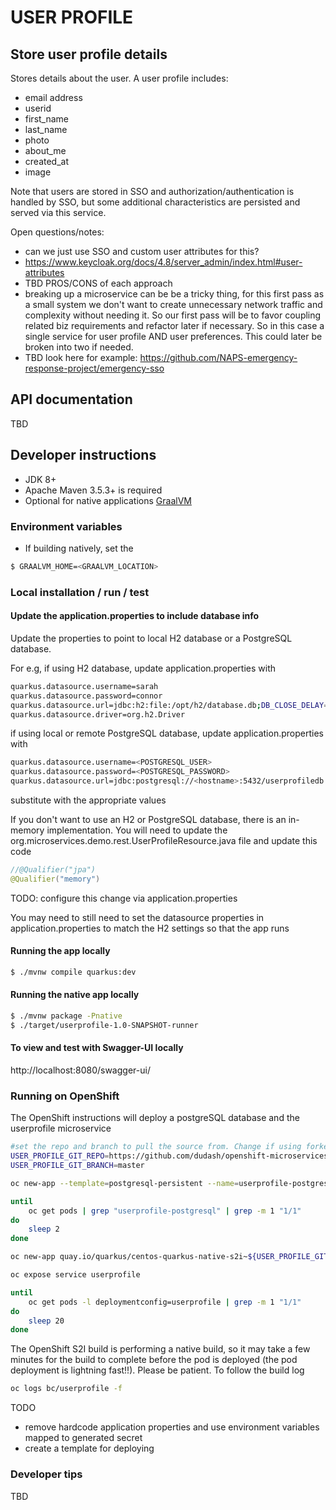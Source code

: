 # USER PROFILE
## Store user profile details
Stores details about the user. A user profile includes:
* email address
* userid
* first_name
* last_name
* photo
* about_me
* created_at
* image

Note that users are stored in SSO and authorization/authentication is handled by SSO, but some additional characteristics are persisted and served via this service.
 
Open questions/notes:
- can we just use SSO and custom user attributes for this?
- https://www.keycloak.org/docs/4.8/server_admin/index.html#user-attributes
- TBD PROS/CONS of each approach
- breaking up a microservice can be be a tricky thing, for this first pass as a small system we don't want to create unnecessary network traffic and complexity without needing it. So our first pass will be to favor coupling related biz requirements and refactor later if necessary. So in this case a single service for user profile AND user preferences. This could later be broken into two if needed.
- TBD look here for example: https://github.com/NAPS-emergency-response-project/emergency-sso
  

## API documentation
TBD

## Developer instructions
- JDK 8+
- Apache Maven 3.5.3+ is required
- Optional for native applications [GraalVM](https://www.graalvm.org/) 


### Environment variables
* If building natively, set the 
```bash
$ GRAALVM_HOME=<GRAALVM_LOCATION>
```

### Local installation / run / test

#### Update the application.properties to include database info
Update the properties to point to local H2 database or a PostgreSQL database. 

For e.g, if using H2 database, update application.properties with
```bash
quarkus.datasource.username=sarah
quarkus.datasource.password=connor
quarkus.datasource.url=jdbc:h2:file:/opt/h2/database.db;DB_CLOSE_DELAY=-1;DB_CLOSE_ON_EXIT=FALSE
quarkus.datasource.driver=org.h2.Driver
```
 if using local or remote PostgreSQL database, update application.properties with
```bash
quarkus.datasource.username=<POSTGRESQL_USER>
quarkus.datasource.password=<POSTGRESQL_PASSWORD>
quarkus.datasource.url=jdbc:postgresql://<hostname>:5432/userprofiledb
```
substitute with the appropriate values

If you don't want to use an H2 or PostgreSQL database, there is an in-memory implementation. You will need to update the org.microservices.demo.rest.UserProfileResource.java file and update this code
```java
//@Qualifier("jpa")
@Qualifier("memory")
```
TODO: configure this change via application.properties

You may need to still need to set the datasource properties in application.properties to match the H2 settings so that the app runs

#### Running the app locally
```bash
$ ./mvnw compile quarkus:dev
```

#### Running the native app locally
```bash
$ ./mvnw package -Pnative
$ ./target/userprofile-1.0-SNAPSHOT-runner
```

#### To view and test with Swagger-UI locally
http://localhost:8080/swagger-ui/

### Running on OpenShift

The OpenShift instructions will deploy a postgreSQL database and the userprofile microservice 

```bash
#set the repo and branch to pull the source from. Change if using forked repo and/or branch
USER_PROFILE_GIT_REPO=https://github.com/dudash/openshift-microservices
USER_PROFILE_GIT_BRANCH=master

oc new-app --template=postgresql-persistent --name=userprofile-postgresql --param=POSTGRESQL_USER=sarah --param=POSTGRESQL_PASSWORD=connor --param=POSTGRESQL_DATABASE=userprofiledb --param=DATABASE_SERVICE_NAME=userprofile-postgresql  -lapp=userprofile -lcomponent=db

until 
	oc get pods | grep "userprofile-postgresql" | grep -m 1 "1/1"
do
	sleep 2
done

oc new-app quay.io/quarkus/centos-quarkus-native-s2i~${USER_PROFILE_GIT_REPO}#${USER_PROFILE_GIT_BRANCH} --context-dir=/code/userprofile --name=userprofile -lcomponent=microservice

oc expose service userprofile

until 
	oc get pods -l deploymentconfig=userprofile | grep -m 1 "1/1"
do
	sleep 20
done 
```
The OpenShift S2I build is performing a native build, so it may take a few minutes for the build to complete before the pod is deployed (the pod deployment is lightning fast!!). Please be patient. To follow the build log
```bash
oc logs bc/userprofile -f
```

TODO 
- remove hardcode application properties and use environment variables mapped to generated secret
- create a template for deploying

### Developer tips
TBD 



[1]: https://access.redhat.com/documentation/en-us/red_hat_single_sign-on/7.3/
[2]: https://www.keycloak.org/docs/4.8/getting_started/index.html
[3]: https://www.graalvm.org/
